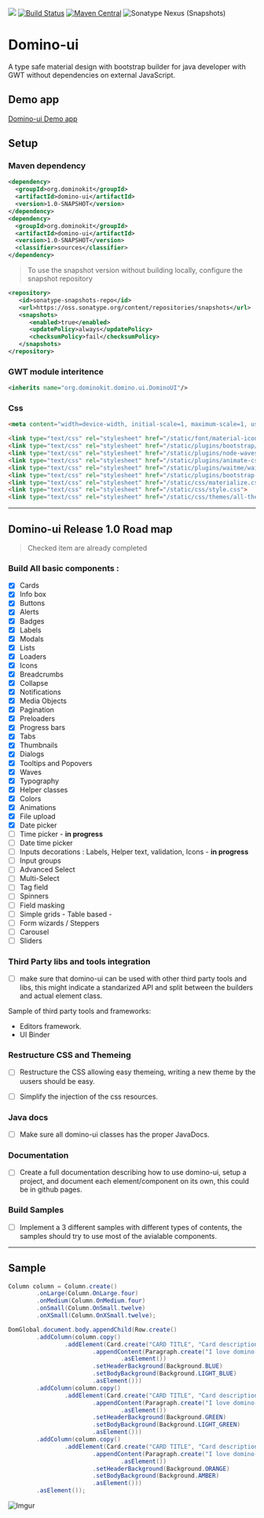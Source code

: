 <a title="Gitter" href="https://gitter.im/domino-gwt/domino-ui"><img src="https://badges.gitter.im/Join%20Chat.svg"></a>
[![Build Status](https://travis-ci.org/DominoKit/domino-ui.svg?branch=master)](https://travis-ci.org/DominoKit/domino-ui)
[![Maven Central](https://maven-badges.herokuapp.com/maven-central/org.dominokit/domino-ui/badge.svg)](https://maven-badges.herokuapp.com/maven-central/org.dominokit/domino-ui)
![Sonatype Nexus (Snapshots)](https://img.shields.io/nexus/s/https/oss.sonatype.org/org.dominokit/domino-ui.svg)


# Domino-ui

A type safe material design with bootstrap builder for java developer with GWT without dependencies on external JavaScript.

## Demo app

[Domino-ui Demo app](https://vegegoku.github.io/domino-ui/index.html?theme=indigo#home)

## Setup

### Maven dependency

```xml
<dependency>
  <groupId>org.dominokit</groupId>
  <artifactId>domino-ui</artifactId>
  <version>1.0-SNAPSHOT</version>
</dependency>
<dependency>
  <groupId>org.dominokit</groupId>
  <artifactId>domino-ui</artifactId>
  <version>1.0-SNAPSHOT</version>
  <classifier>sources</classifier>
</dependency>
```

> To use the snapshot version without building locally, configure the snapshot repository
```xml
<repository>
   <id>sonatype-snapshots-repo</id>
   <url>https://oss.sonatype.org/content/repositories/snapshots</url>
   <snapshots>
      <enabled>true</enabled>
      <updatePolicy>always</updatePolicy>
      <checksumPolicy>fail</checksumPolicy>
   </snapshots>
</repository>
```

### GWT module interitence
```xml
<inherits name="org.dominokit.domino.ui.DominoUI"/>
```

### Css

```html
<meta content="width=device-width, initial-scale=1, maximum-scale=1, user-scalable=no" name="viewport">

<link type="text/css" rel="stylesheet" href="/static/font/material-icons.css">
<link type="text/css" rel="stylesheet" href="/static/plugins/bootstrap/css/bootstrap.css">
<link type="text/css" rel="stylesheet" href="/static/plugins/node-waves/waves.css">
<link type="text/css" rel="stylesheet" href="/static/plugins/animate-css/animate.css">
<link type="text/css" rel="stylesheet" href="/static/plugins/waitme/waitMe.css">
<link type="text/css" rel="stylesheet" href="/static/plugins/bootstrap-select/css/bootstrap-select.css">
<link type="text/css" rel="stylesheet" href="/static/css/materialize.css">
<link type="text/css" rel="stylesheet" href="/static/css/style.css">
<link type="text/css" rel="stylesheet" href="/static/css/themes/all-themes.css">
```

----------------------
## Domino-ui Release 1.0 Road map

> Checked item are already completed

### Build All basic components :

- [x] Cards
- [x] Info box
- [x] Buttons
- [x] Alerts
- [x] Badges
- [x] Labels
- [x] Modals
- [x] Lists
- [x] Loaders
- [x] Icons
- [x] Breadcrumbs
- [x] Collapse
- [x] Notifications
- [x] Media Objects
- [x] Pagination
- [x] Preloaders
- [x] Progress bars
- [x] Tabs
- [x] Thumbnails
- [x] Dialogs
- [x] Tooltips and Popovers
- [x] Waves
- [x] Typography
- [x] Helper classes
- [x] Colors
- [x] Animations
- [x] File upload
- [x] Date picker
- [ ] Time picker - **in progress**
- [ ] Date time picker
- [ ] Inputs decorations : Labels, Helper text, validation, Icons - **in progress**
- [ ] Input groups
- [ ] Advanced Select
- [ ] Multi-Select
- [ ] Tag field
- [ ] Spinners
- [ ] Field masking
- [ ] Simple grids - Table based -
- [ ] Form wizards / Steppers
- [ ] Carousel
- [ ] Sliders

### Third Party libs and tools integration

- [ ] make sure that domino-ui can be used with other third party tools and libs, this might indicate a standarized API and split between the builders and actual element class.

Sample of third party tools and frameworks:
- Editors framework.
- UI Binder

### Restructure CSS and Themeing

- [ ] Restructure the CSS allowing easy themeing, writing a new theme by the uusers should be easy.

- [ ] Simplify the injection of the css resources.

### Java docs

- [ ] Make sure all domino-ui classes has the proper JavaDocs.


### Documentation

- [ ] Create a full documentation describing how to use domino-ui, setup a project, and document each element/component on its own, this could be in github pages.

### Build Samples

- [ ] Implement a 3 different samples with different types of contents, the samples should try to use most of the avialable components.
---------------------------

## Sample

```java
Column column = Column.create()
        .onLarge(Column.OnLarge.four)
        .onMedium(Column.OnMedium.four)
        .onSmall(Column.OnSmall.twelve)
        .onXSmall(Column.OnXSmall.twelve);

DomGlobal.document.body.appendChild(Row.create()
        .addColumn(column.copy()
                .addElement(Card.create("CARD TITLE", "Card description")
                        .appendContent(Paragraph.create("I love domino-ui, domino-ui does not use jquery or js and is typesafe, I love domino-ui, domino-ui does not use jquery or js and is typesafe, I love domino-ui, domino-ui does not use jquery or js and is typesafe")
                                .asElement())
                        .setHeaderBackground(Background.BLUE)
                        .setBodyBackground(Background.LIGHT_BLUE)
                        .asElement()))
        .addColumn(column.copy()
                .addElement(Card.create("CARD TITLE", "Card description")
                        .appendContent(Paragraph.create("I love domino-ui, domino-ui does not use jquery or js and is typesafe, I love domino-ui, domino-ui does not use jquery or js and is typesafe, I love domino-ui, domino-ui does not use jquery or js and is typesafe")
                                .asElement())
                        .setHeaderBackground(Background.GREEN)
                        .setBodyBackground(Background.LIGHT_GREEN)
                        .asElement()))
        .addColumn(column.copy()
                .addElement(Card.create("CARD TITLE", "Card description")
                        .appendContent(Paragraph.create("I love domino-ui, domino-ui does not use jquery or js and is typesafe, I love domino-ui, domino-ui does not use jquery or js and is typesafe, I love domino-ui, domino-ui does not use jquery or js and is typesafe")
                                .asElement())
                        .setHeaderBackground(Background.ORANGE)
                        .setBodyBackground(Background.AMBER)
                        .asElement()))
        .asElement());
```
![Imgur](https://i.imgur.com/xaUJXi9.png)
